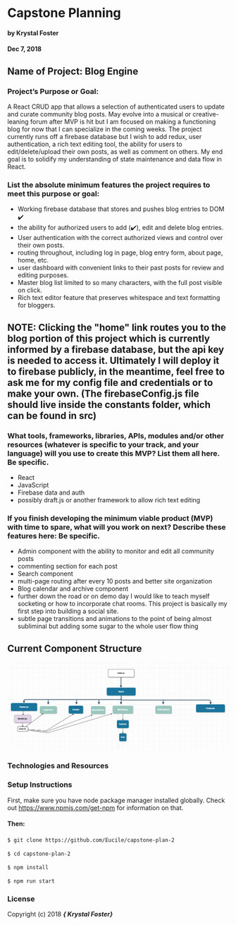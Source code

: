 # Capstone Planning

#### by Krystal Foster
#### Dec 7, 2018

## Name of Project: Blog Engine

### Project’s Purpose or Goal:

A React CRUD app that allows a selection of authenticated users to update and curate community blog posts. May evolve into a musical or creative-leaning forum after MVP is hit but I am focused on making a functioning blog for now that I can specialize in the coming weeks. The project currently runs off a firebase database but I wish to add redux, user authentication, a rich text editing tool, the ability for users to edit/delete/upload their own posts, as well as comment on others. My end goal is to solidify my understanding of state maintenance and data flow in React.

### List the absolute minimum features the project requires to meet this purpose or goal:

* Working firebase database that stores and pushes blog entries to DOM ✔️
* the ability for authorized users to add (✔️), edit and delete blog entries.
* User authentication with the correct authorized views and control over their own posts.
* routing throughout, including log in page, blog entry form, about page, home, etc.
* user dashboard with convenient links to their past posts for review and editing purposes.
* Master blog list limited to so many characters, with the full post visible on click.
* Rich text editor feature that preserves whitespace and text formatting for bloggers.

## NOTE: Clicking the "home" link routes you to the blog portion of this project which is currently informed by a firebase database, but the api key is needed to access it. Ultimately I will deploy it to firebase publicly, in the meantime, feel free to ask me for my config file and credentials or to make your own. (The firebaseConfig.js file should live inside the constants folder, which can be found in src)

### What tools, frameworks, libraries, APIs, modules and/or other resources (whatever is specific to your track, and your language) will you use to create this MVP? List them all here. Be specific.

* React
* JavaScript
* Firebase data and auth
* possibly draft.js or another framework to allow rich text editing

### If you finish developing the minimum viable product (MVP) with time to spare, what will you work on next? Describe these features here: Be specific.

* Admin component with the ability to monitor and edit all community posts
* commenting section for each post
* Search component
* multi-page routing after every 10 posts and better site organization
* Blog calendar and archive component  
* further down the road or on demo day I would like to teach myself socketing or how to incorporate chat rooms. This project is basically my first step into building a social site.
* subtle page transitions and animations to the point of being almost subliminal but adding some sugar to the whole user flow thing

## Current Component Structure

![Screenshot](component-hierarchy.png)

### Technologies and Resources

### Setup Instructions

First, make sure you have node package manager installed globally. Check out https://www.npmjs.com/get-npm for information on that.

#### Then:

`$ git clone https://github.com/Eucile/capstone-plan-2`

`$ cd capstone-plan-2`

`$ npm install`

`$ npm run start`


### License

Copyright (c) 2018 **_{ Krystal Foster}_**
